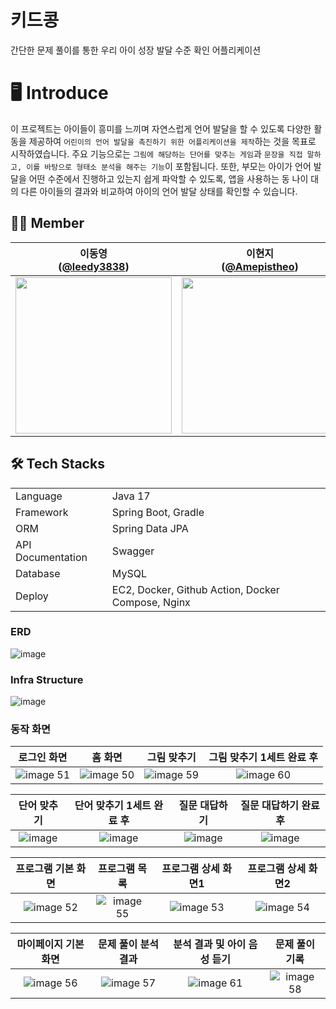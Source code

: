 # 키드콩
간단한 문제 풀이를 통한 우리 아이 성장 발달 수준 확인 어플리케이션

# 🖥️ Introduce
이 프로젝트는 아이들이 흥미를 느끼며 자연스럽게 언어 발달을 할 수 있도록 다양한 활동을 제공하여 `어린이의 언어 발달을 촉진하기 위한 어플리케이션을 제작`하는 것을 목표로 시작하였습니다. 주요 기능으로는 `그림에 해당하는 단어를 맞추는 게임`과 `문장을 직접 말하고, 이를 바탕으로 형태소 분석을 해주는 기능`이 포함됩니다. 또한, 부모는 아이가 언어 발달을 어떤 수준에서 진행하고 있는지 쉽게 파악할 수 있도록, 앱을 사용하는 동 나이 대의 다른 아이들의 결과와 비교하여 아이의 언어 발달 상태를 확인할 수 있습니다.
  
## 🧚‍♀️ Member 
| 이동영<br/>([@leedy3838](https://github.com/leedy3838)) | 이현지<br/>([@Amepistheo](https://github.com/Amepistheo)) | 손유진<br/>([@syjdjr](https://github.com/syjdjr)) | 남기훈<br/>([@gikhoon](https://github.com/gikhoon))
| :---: | :---: | :---: | :---: |
| <img width="250" src="https://avatars.githubusercontent.com/u/43364585?v=4"/> | <img width="250" src="https://avatars.githubusercontent.com/u/110108243?v=4"/> | <img width="250" src="https://avatars.githubusercontent.com/u/81100851?v=4"/> | <img width="250" src="https://avatars.githubusercontent.com/u/52378919?v=4"/> |

## 🛠 Tech Stacks
<table>
   <tr><td>Language</td><td>Java 17</td></tr>
   <tr><td>Framework</td><td>Spring Boot, Gradle</td></tr>
   <tr><td>ORM</td><td>Spring Data JPA</td></tr>
   <tr><td>API Documentation</td><td>Swagger</td></tr>
   <tr><td>Database</td><td>MySQL</td></tr>
   <tr><td>Deploy</td><td>EC2, Docker, Github Action, Docker Compose, Nginx</td></tr>
</table>

### ERD
![image](https://github.com/Kid-Bean/server/assets/43364585/db1c0350-2e0f-4608-be16-90f014aad2ef)

### Infra Structure
![image](https://github.com/Kid-Bean/server/assets/43364585/43c2cac7-75ee-44a5-8ce4-70c7bc376715)

### 동작 화면
| 로그인 화면| 홈 화면 | 그림 맞추기 | 그림 맞추기 1세트 완료 후 |
| :---: | :---: | :---: | :---: |
| ![image 51](https://github.com/user-attachments/assets/259c2199-1b63-4dda-ac16-90f52aa1eefa) | ![image 50](https://github.com/user-attachments/assets/c4086fde-35b5-4659-b46e-1c29a3b3974d) | ![image 59](https://github.com/user-attachments/assets/e2ef3759-e7fd-4a01-a9c2-06f91dcb2e59) | ![image 60](https://github.com/user-attachments/assets/d2a8a458-5e71-4673-b4cf-4270cd763839) |

| 단어 맞추기 | 단어 맞추기 1세트 완료 후 | 질문 대답하기 | 질문 대답하기 완료 후 |
| :---: | :---: | :---: | :---: |
| ![image](https://github.com/Kid-Bean/server/assets/43364585/7182842f-6cb7-45fd-9d66-d253a2a71e0f) | ![image](https://github.com/Kid-Bean/server/assets/43364585/c3c51cae-a1f8-40e4-be51-049f442f6014) | ![image](https://github.com/Kid-Bean/server/assets/43364585/2d0c32bf-c08e-41fc-856f-740a8a7a6d7e) | ![image](https://github.com/Kid-Bean/server/assets/43364585/d814e77a-bf63-48dd-9ab8-158c5526d851) |

| 프로그램 기본 화면 | 프로그램 목록 | 프로그램 상세 화면1 | 프로그램 상세 화면2 |
| :---: | :---: | :---: | :---: |
| ![image 52](https://github.com/user-attachments/assets/6daec842-6b35-42bd-b03f-82aa39777a8c) | ![image 55](https://github.com/user-attachments/assets/c2b4f52b-3735-4103-813f-cceb7fd1105d) | ![image 53](https://github.com/user-attachments/assets/0768a328-0b89-49d0-8d34-841a68b4c8c5) | ![image 54](https://github.com/user-attachments/assets/4149f502-a448-4653-bd46-c2533c45cc9d) |

| 마이페이지 기본 화면 |  문제 풀이 분석 결과 |  분석 결과 및 아이 음성 듣기 | 문제 풀이 기록 | 
| :---: | :---: | :---: | :---: |
| ![image 56](https://github.com/user-attachments/assets/606ea5c9-4fae-4cbb-8e6c-b8376fae015a) | ![image 57](https://github.com/user-attachments/assets/205676f3-acb8-4dc8-9b37-8ac3e7db2261) | ![image 61](https://github.com/user-attachments/assets/4c37eda4-0fd8-49f2-a972-24828dc90aff) | ![image 58](https://github.com/user-attachments/assets/9abacfd4-6a90-4218-b3a4-ce0ace9e2e39) |
